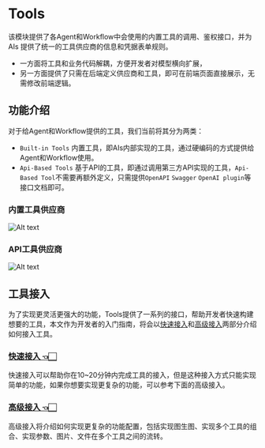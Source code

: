 # Tools

该模块提供了各Agent和Workflow中会使用的内置工具的调用、鉴权接口，并为 AIs 提供了统一的工具供应商的信息和凭据表单规则。

- 一方面将工具和业务代码解耦，方便开发者对模型横向扩展，
- 另一方面提供了只需在后端定义供应商和工具，即可在前端页面直接展示，无需修改前端逻辑。

## 功能介绍

对于给Agent和Workflow提供的工具，我们当前将其分为两类：
- `Built-in Tools` 内置工具，即AIs内部实现的工具，通过硬编码的方式提供给Agent和Workflow使用。
- `Api-Based Tools` 基于API的工具，即通过调用第三方API实现的工具，`Api-Based Tool`不需要再额外定义，只需提供`OpenAPI` `Swagger` `OpenAI plugin`等接口文档即可。

### 内置工具供应商
![Alt text](docs/zh_Hans/images/index/image.png)

### API工具供应商
![Alt text](docs/zh_Hans/images/index/image-1.png)

## 工具接入
为了实现更灵活更强大的功能，Tools提供了一系列的接口，帮助开发者快速构建想要的工具，本文作为开发者的入门指南，将会以[快速接入](./docs/zh_Hans/tool_scale_out.md)和[高级接入](./docs/zh_Hans/advanced_scale_out.md)两部分介绍如何接入工具。

### [快速接入 👈🏻](./docs/zh_Hans/tool_scale_out.md)
快速接入可以帮助你在10~20分钟内完成工具的接入，但是这种接入方式只能实现简单的功能，如果你想要实现更复杂的功能，可以参考下面的高级接入。

### [高级接入 👈🏻](./docs/zh_Hans/advanced_scale_out.md)
高级接入将介绍如何实现更复杂的功能配置，包括实现图生图、实现多个工具的组合、实现参数、图片、文件在多个工具之间的流转。